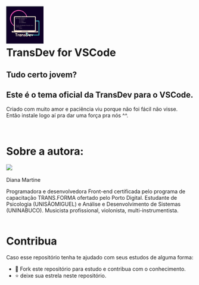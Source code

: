 <h1>
<img width="100" src="./assets/img/TRANSDEV.png" alt="transdev-logo"/>
<br>
TransDev for VSCode
</h1>

## Tudo certo jovem?

## Este é o tema oficial da TransDev para o VSCode.

Criado com muito amor e paciência viu porque não foi fácil não visse.
<br>
Então instale logo aí pra dar uma força pra nós ^^.

<br>

# Sobre a autora:
<div>
<img src="https://github.com/dianamartine.png" width="100" />
        <br>
        <p>Diana Martine</p>
</div>

<p>
    Programadora e desenvolvedora Front-end certificada pelo programa de capacitação TRANS.FORMA ofertado pelo Porto Digital. Estudante de Psicologia (UNISÃOMIGUEL) e Análise e Desenvolvimento de Sistemas (UNINABUCO). Musicista profissional, violonista, multi-instrumentista.
<br>
<br>

# Contribua

Caso esse repositório tenha te ajudado com seus estudos de alguma forma:

- 🤝 Fork este repositório para estudo e contribua com o conhecimento.
- ⭐ deixe sua estrela neste repositório.
